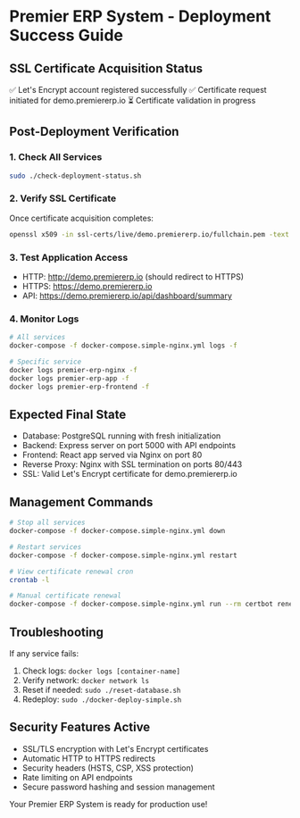 # Premier ERP System - Deployment Success Guide

## SSL Certificate Acquisition Status
✅ Let's Encrypt account registered successfully
✅ Certificate request initiated for demo.premiererp.io
⏳ Certificate validation in progress

## Post-Deployment Verification

### 1. Check All Services
```bash
sudo ./check-deployment-status.sh
```

### 2. Verify SSL Certificate
Once certificate acquisition completes:
```bash
openssl x509 -in ssl-certs/live/demo.premiererp.io/fullchain.pem -text -noout | grep -A2 "Validity"
```

### 3. Test Application Access
- HTTP: http://demo.premiererp.io (should redirect to HTTPS)
- HTTPS: https://demo.premiererp.io
- API: https://demo.premiererp.io/api/dashboard/summary

### 4. Monitor Logs
```bash
# All services
docker-compose -f docker-compose.simple-nginx.yml logs -f

# Specific service
docker logs premier-erp-nginx -f
docker logs premier-erp-app -f
docker logs premier-erp-frontend -f
```

## Expected Final State
- Database: PostgreSQL running with fresh initialization
- Backend: Express server on port 5000 with API endpoints
- Frontend: React app served via Nginx on port 80
- Reverse Proxy: Nginx with SSL termination on ports 80/443
- SSL: Valid Let's Encrypt certificate for demo.premiererp.io

## Management Commands
```bash
# Stop all services
docker-compose -f docker-compose.simple-nginx.yml down

# Restart services
docker-compose -f docker-compose.simple-nginx.yml restart

# View certificate renewal cron
crontab -l

# Manual certificate renewal
docker-compose -f docker-compose.simple-nginx.yml run --rm certbot renew
```

## Troubleshooting
If any service fails:
1. Check logs: `docker logs [container-name]`
2. Verify network: `docker network ls`
3. Reset if needed: `sudo ./reset-database.sh`
4. Redeploy: `sudo ./docker-deploy-simple.sh`

## Security Features Active
- SSL/TLS encryption with Let's Encrypt certificates
- Automatic HTTP to HTTPS redirects
- Security headers (HSTS, CSP, XSS protection)
- Rate limiting on API endpoints
- Secure password hashing and session management

Your Premier ERP System is ready for production use!
